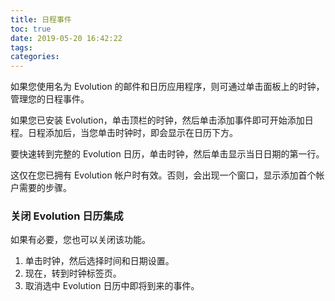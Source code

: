 ```yaml
---
title: 日程事件
toc: true
date: 2019-05-20 16:42:22
tags:
categories:
---
```



如果您使用名为 Evolution 的邮件和日历应用程序，则可通过单击面板上的时钟，管理您的日程事件。

如果您已安装 Evolution，单击顶栏的时钟，然后单击添加事件即可开始添加日程。日程添加后，当您单击时钟时，即会显示在日历下方。

要快速转到完整的 Evolution 日历，单击时钟，然后单击显示当日日期的第一行。

这仅在您已拥有 Evolution 帐户时有效。否则，会出现一个窗口，显示添加首个帐户需要的步骤。

### 关闭 Evolution 日历集成

如果有必要，您也可以关闭该功能。   
1. 单击时钟，然后选择时间和日期设置。   
2. 现在，转到时钟标签页。  
3. 取消选中 Evolution 日历中即将到来的事件。

 
